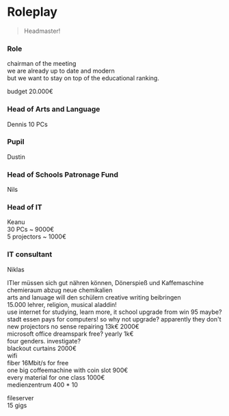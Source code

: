 # Roleplay
> Headmaster!

### Role
chairman of the meeting  
we are already up to date and modern  
but we want to stay on top of the educational ranking.

budget 20.000€

### Head of Arts and Language
Dennis
10 PCs

### Pupil
Dustin

### Head of Schools Patronage Fund
Nils

### Head of IT
Keanu  
30 PCs ~ 9000€  
5 projectors ~ 1000€  

### IT consultant
Niklas


ITler müssen sich gut nähren können, Dönerspieß und Kaffemaschine  
chemieraum abzug neue chemikalien  
arts and lanuage will den schülern creative writing beibringen   
15.000 lehrer, religion, musical aladdin!   
use internet for studying, learn more, it school upgrade from win 95 maybe?  
stadt essen pays for computers! so why not upgrade? apparently they don't  
new projectors no sense repairing 13k€ 2000€  
microsoft office dreamspark free? yearly 1k€  
four genders. investigate?  
blackout curtains 2000€  
wifi  
fiber 16Mbit/s for free  
one big coffeemachine with coin slot 900€  
every material for one class 1000€  
medienzentrum 400 * 10  

fileserver  
15 gigs  
